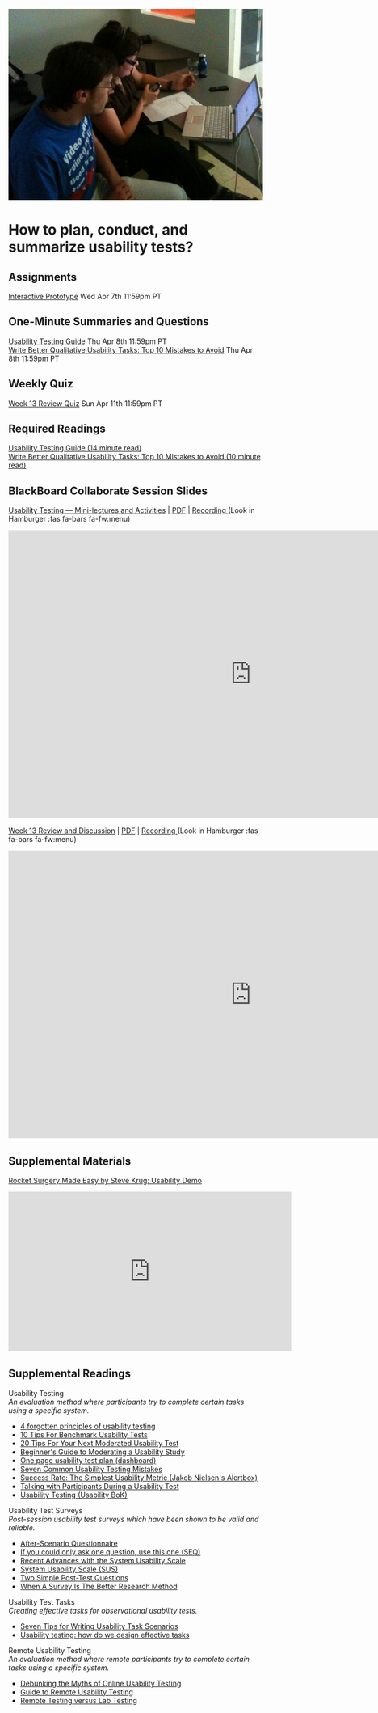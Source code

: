 ![Usability Test](assets/images/4642289926_7964e733d1_b.jpg ':class=banner-image')

# How to plan, conduct, and summarize usability tests?

## Assignments
[Interactive Prototype](https://canvas.sfu.ca/courses/59869/assignments/583040) <span class='badge'>  Wed Apr 7th 11:59pm PT </span>  

## One-Minute Summaries and Questions  
[Usability Testing Guide](https://canvas.sfu.ca/courses/59869/assignments/583023) <span class='badge'>  Thu Apr 8th 11:59pm PT</span>  
[Write Better Qualitative Usability Tasks: Top 10 Mistakes to Avoid](https://canvas.sfu.ca/courses/59869/assignments/583018) <span class='badge'> Thu Apr 8th 11:59pm PT</span>  

## Weekly Quiz
[Week 13 Review Quiz](https://canvas.sfu.ca/courses/59869/assignments/583045) <span class='badge'>Sun Apr 11th 11:59pm PT</span>  

## Required Readings  
[Usability Testing Guide (14 minute read)](https://boxesandarrows.com/usability-testing-guide/)  
[Write Better Qualitative Usability Tasks: Top 10 Mistakes to Avoid (10 minute read)](https://www.nngroup.com/articles/better-usability-tasks/)  

## BlackBoard Collaborate Session Slides
[Usability Testing — Mini-lectures and Activities](https://docs.google.com/presentation/d/e/2PACX-1vTKpy7bKKyy7ogZr2zxifVZFWyeCsKBRIwaVrq90XwTQICuQWTvBdtHj_CUKJ_itZHkH9qCJDS4zUsa/pub?start=false&loop=false&delayms=3000) | [PDF](https://canvas.sfu.ca/courses/59869/files/folder/Downloads/Slides%20PDFs/Mini-Lectures%20and%20Activities/Week-13) | [Recording ](https://canvas.sfu.ca/courses/59869/external_tools/3544) (Look in Hamburger :fas fa-bars fa-fw:menu)  

<div class="video-container-16by9"><iframe src="https://docs.google.com/presentation/d/e/2PACX-1vTKpy7bKKyy7ogZr2zxifVZFWyeCsKBRIwaVrq90XwTQICuQWTvBdtHj_CUKJ_itZHkH9qCJDS4zUsa/embed?start=false&loop=false&delayms=3000" frameborder="0" width="960" height="569" allowfullscreen="true" mozallowfullscreen="true" webkitallowfullscreen="true"></iframe></div>

[Week 13 Review and Discussion](https://docs.google.com/presentation/d/e/2PACX-1vSHZlbOQfMzmlBQ4X3w2p4E6MT-gBzFRNc81oYL4m2q5-qRG3VKHSx15ffuSZTMdLG7xrIWnLDM86Pa/pub?start=false&loop=false&delayms=3000) | [PDF](https://canvas.sfu.ca/courses/59869/files/folder/Downloads/Slides%20PDFs/Review%20and%20Discussion/Week-13) | [Recording ](https://canvas.sfu.ca/courses/59869/external_tools/3544) (Look in Hamburger :fas fa-bars fa-fw:menu)  

<div class="video-container-16by9"><iframe src="https://docs.google.com/presentation/d/e/2PACX-1vSHZlbOQfMzmlBQ4X3w2p4E6MT-gBzFRNc81oYL4m2q5-qRG3VKHSx15ffuSZTMdLG7xrIWnLDM86Pa/embed?start=false&loop=false&delayms=3000" frameborder="0" width="960" height="569" allowfullscreen="true" mozallowfullscreen="true" webkitallowfullscreen="true"></iframe></div>

## Supplemental Materials  
[Rocket Surgery Made Easy by Steve Krug: Usability Demo](https://www.youtube.com/watch?v=1UCDUOB_aS8)  

<div class="video-container-4by3"><iframe width="560" height="315" src="https://www.youtube.com/embed/1UCDUOB_aS8" title="YouTube video player" frameborder="0" allow="accelerometer; autoplay; clipboard-write; encrypted-media; gyroscope; picture-in-picture" allowfullscreen></iframe></div>

## Supplemental Readings  

Usability Testing  
_An evaluation method where participants try to complete certain tasks using a specific system._

*  [4 forgotten principles of usability testing](https://medium.freecodecamp.com/4-forgotten-principles-of-usability-testing-29751df38bc1#.cupe3xltl)  
*  [10 Tips For Benchmark Usability Tests](http://www.measuringu.com/blog/benchmark-tips.com)  
*  [20 Tips For Your Next Moderated Usability Test](http://www.measuringu.com/blog/20-usability-tips.php)  
*  [Beginner's Guide to Moderating a Usability Study](http://www.ok-cancel.com/archives/article/2005/06/beginners-guide-to-moderating-a-usability-study.html)  
*  [One page usability test plan (dashboard)](https://medium.com/@userfocus/the-1-page-usability-test-plan-dbc8c3d7fb54#.viosd3nte)
*  [Seven Common Usability Testing Mistakes](http://www.uie.com/articles/usability_testing_mistakes/)  
*  [Success Rate: The Simplest Usability Metric (Jakob Nielsen's Alertbox)](http://www.useit.com/alertbox/20010218.html)  
*  [Talking with Participants During a Usability Test](https://www.nngroup.com/articles/talking-to-users/)  
*  [Usability Testing (Usability BoK)](http://www.usabilitybok.org/usability-testing)  

Usability Test Surveys  
_Post-session usability test surveys which have been shown to be valid and reliable._

*  [After-Scenario Questionnaire](http://hcibib.org/perlman/question.cgi?form=ASQ)  
*  [If you could only ask one question, use this one (SEQ)](http://www.measuringusability.com/blog/single-question.php)  
*  [Recent Advances with the System Usability Scale](https://measuringu.com/sus-advances/)  
*  [System Usability Scale (SUS)](https://www.usability.gov/how-to-and-tools/methods/system-usability-scale.html)  
*  [Two Simple Post-Test Questions](http://www.uie.com/brainsparks/2006/03/23/two-simple-post-test-questions/)  
*  [When A Survey Is The Better Research Method](http://www.measuringu.com/blog/better-survey.php)

Usability Test Tasks  
_Creating effective tasks for observational usability tests._

*  [Seven Tips for Writing Usability Task Scenarios](http://www.measuringusability.com/blog/task-tips.php)  
*  [Usability testing: how do we design effective tasks](http://design.canonical.com/2013/08/usability-testing-how-do-we-design-effective-tasks/)  

Remote Usability Testing  
_An evaluation method where remote participants try to complete certain tasks using a specific system._

*  [Debunking the Myths of Online Usability Testing](http://johnnyholland.org/2010/04/09/debunking-the-myths-of-online-usability-testing/)  
*  [Guide to Remote Usability Testing](http://www.ok-cancel.com/archives/article/2006/07/guide-to-remote-usability-testing.html)  
*  [Remote Testing versus Lab Testing](http://boltpeters.com/blog/remote-testing-versus-lab-testing-2/)  
